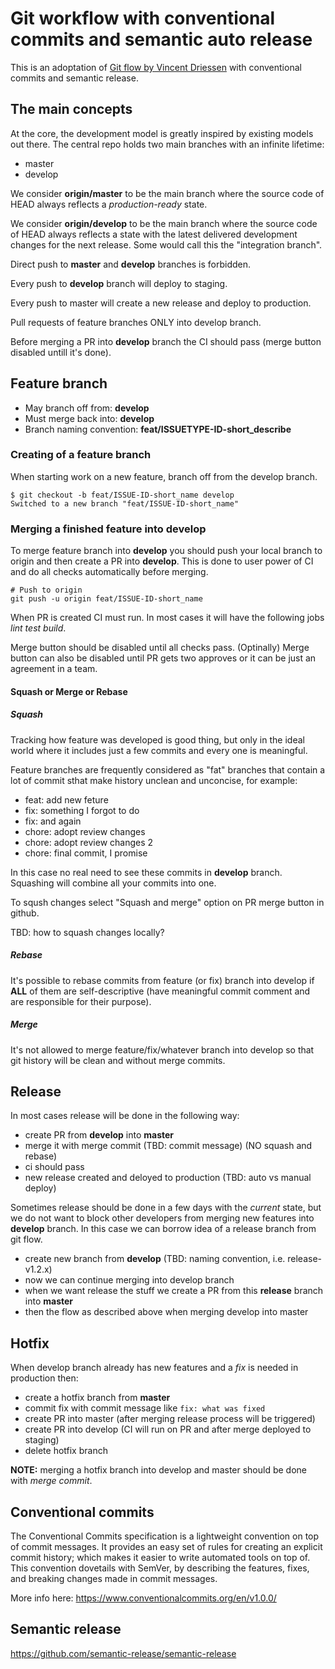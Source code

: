 # Git workflow with conventional commits and semantic auto release

<script src="https://gist.github.com/vtenq/7a93687108cb876f884c3ce75a8a8023.js"></script>
This is an adoptation of [Git flow by Vincent Driessen](https://nvie.com/posts/a-successful-git-branching-model/)
with conventional commits and semantic release.

## The main concepts

At the core, the development model is greatly inspired by existing
models out there. The central repo holds two main branches with an
infinite lifetime:

- master
- develop

We consider **origin/master** to be the main branch where the
source code of HEAD always reflects a _production-ready_ state.

We consider **origin/develop** to be the main branch where the 
source code of HEAD always reflects a state with the latest
delivered development changes for the next release. Some would
call this the "integration branch".

Direct push to **master** and **develop** branches is forbidden.

Every push to **develop** branch will deploy to staging.

Every push to master will create a new release and deploy to production.

Pull requests of feature branches ONLY into develop branch.

Before merging a PR into **develop** branch the CI should pass (merge button disabled untill it's done).

## Feature branch

- May branch off from: **develop**
- Must merge back into: **develop**
- Branch naming convention: **feat/ISSUETYPE-ID-short_describe**

### Creating of a feature branch

When starting work on a new feature, branch off from the develop branch.

```
$ git checkout -b feat/ISSUE-ID-short_name develop
Switched to a new branch "feat/ISSUE-ID-short_name"
```

### Merging a finished feature into develop

To merge feature branch into **develop** you should push your local branch
to origin and then create a PR into **develop**. This is done to user power
of CI and do all checks automatically before merging.

```
# Push to origin
git push -u origin feat/ISSUE-ID-short_name
```

When PR is created CI must run. In most cases it will have the following jobs _lint_ _test_ _build_.

Merge button should be disabled until all checks pass.
(Optinally) Merge button can also be disabled until PR gets two approves or it can be just an agreement in a team.

#### Squash or Merge or Rebase

##### Squash

Tracking how feature was developed is good thing, but only in the
ideal world where it includes just a few commits and every one is meaningful.

Feature branches are frequently considered as "fat" branches that contain a lot
of commit sthat make history unclean and unconcise, for example:

- feat: add new feture
- fix: something I forgot to do
- fix: and again
- chore: adopt review changes
- chore: adopt review changes 2
- chore: final commit, I promise

In this case no real need to see these commits in **develop** branch.
Squashing will combine all your commits into one.

To sqush changes select "Squash and merge" option on PR merge button in github.

TBD: how to squash changes locally?

##### Rebase

It's possible to rebase commits from feature (or fix) branch into develop if **ALL** of them are self-descriptive (have meaningful commit comment and are responsible for their purpose).

##### Merge

It's not allowed to merge feature/fix/whatever branch into develop so that git history will be clean and without merge commits.

## Release

In most cases release will be done in the following way:

- create PR from **develop** into **master**
- merge it with merge commit (TBD: commit message) (NO squash and rebase)
- ci should pass
- new release created and deloyed to production (TBD: auto vs manual deploy)

Sometimes release should be done in a few days with the _current_ state, but we do not want to block other developers from merging new features into **develop** branch. In this case we can borrow idea of a release branch from git flow.

- create new branch from **develop** (TBD: naming convention, i.e. release-v1.2.x)
- now we can continue merging into develop branch
- when we want release the stuff we create a PR from this **release** branch into **master**
- then the flow as described above when merging develop into master

## Hotfix

When develop branch already has new features and a _fix_ is needed in production then:

- create a hotfix branch from **master**
- commit fix with commit message like `fix: what was fixed`
- create PR into master (after merging release process will be triggered)
- create PR into develop (CI will run on PR and after merge deployed to staging)
- delete hotfix branch

**NOTE:** merging a hotfix branch into develop and master should be done with _merge commit_.

## Conventional commits

The Conventional Commits specification is a lightweight convention on top of commit messages. It provides an easy set of rules for creating an explicit commit history; which makes it easier to write automated tools on top of. This convention dovetails with SemVer, by describing the features, fixes, and breaking changes made in commit messages.

More info here: https://www.conventionalcommits.org/en/v1.0.0/

## Semantic release

https://github.com/semantic-release/semantic-release
